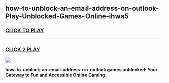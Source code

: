 
## how-to-unblock-an-email-address-on-outlook-Play-Unblocked-Games-Online-ihwa5
<h3>
<a href="https://premium76.site?title=how-to-unblock-an-email-address-on-outlook&ref=25A">CLICK TO PLAY</a></h3>
<hr>

<h3>
<a href="https://premium76.site?title=how-to-unblock-an-email-address-on-outlook&ref=25A">CLICK 2 PLAY</a>
  
</h3>

<a href="https://premium76.site?title=how-to-unblock-an-email-address-on-outlook&ref=25A"><img src="https://clearcache.store/games.png"></a>


**how-to-unblock-an-email-address-on-outlook games unblocked: Your Gateway to Fun and Accessible Online Gaming**
